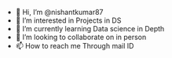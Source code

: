 - 👋 Hi, I’m @nishantkumar87
- 👀 I’m interested in Projects in DS
- 🌱 I’m currently learning Data science in Depth
- 💞️ I’m looking to collaborate on in person
- 📫 How to reach me Through mail ID

<!---
nishantkumar87/nishantkumar87 is a ✨ special ✨ repository because its `README.md` (this file) appears on your GitHub profile.
You can click the Preview link to take a look at your changes.
--->
